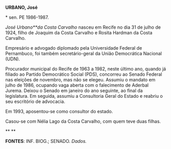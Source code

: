 **URBANO, José**

\* sen. PE 1986-1987.

*José Urbano**da Costa Carvalho* nasceu em Recife no dia 31 de julho de
1924, filho de Joaquim da Costa Carvalho e Rosita Hardman da Costa
Carvalho.

Empresário e advogado diplomado pela Universidade Federal de Pernambuco,
foi também secretário-geral da União Democrática Nacional (UDN).

Procurador municipal do Recife de 1963 a 1982, neste último ano, quando
já filiado ao Partido Democrático Social (PDS), concorreu ao Senado
Federal nas eleições de novembro, mas não se elegeu. Assumiu o mandato
em julho de 1986, ocupando vaga aberta com o falecimento de Aderbal
Jurema. Deixou o Senado em janeiro do ano seguinte, ao final da
legislatura. Em seguida, assumiu a Consultoria Geral do Estado e reabriu
o seu escritório de advocacia.

Em 1993, aposentou-se como consultor do estado.

Casou-se com Nélia Lago da Costa Carvalho, com quem teve duas filhas.

** **

**FONTES**: INF. BIOG.; SENADO. *Dados.*

 
